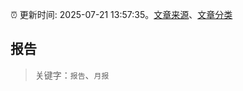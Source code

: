 :alarm_clock: 更新时间: 2025-07-21 13:57:35。[文章来源](/README.md)、[文章分类](/TAGS.md)

## 报告


> 关键字：`报告`、`月报`



